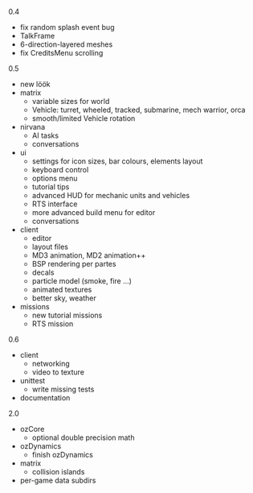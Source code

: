 0.4

- fix random splash event bug
- TalkFrame
- 6-direction-layered meshes
- fix CreditsMenu scrolling

0.5

- new löök
- matrix
    * variable sizes for world
    * Vehicle: turret, wheeled, tracked, submarine, mech warrior, orca
    * smooth/limited Vehicle rotation
- nirvana
    * AI tasks
    * conversations
- ui
    * settings for icon sizes, bar colours, elements layout
    * keyboard control
    * options menu
    * tutorial tips
    * advanced HUD for mechanic units and vehicles
    * RTS interface
    * more advanced build menu for editor
    * conversations
- client
    * editor
    * layout files
    * MD3 animation, MD2 animation++
    * BSP rendering per partes
    * decals
    * particle model (smoke, fire ...)
    * animated textures
    * better sky, weather
- missions
    * new tutorial missions
    * RTS mission

0.6

- client
    * networking
    * video to texture
- unittest
    * write missing tests
- documentation

2.0

- ozCore
    * optional double precision math
- ozDynamics
    * finish ozDynamics
- matrix
    * collision islands
- per-game data subdirs
